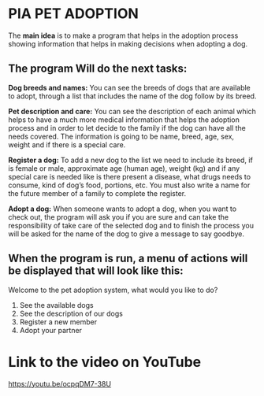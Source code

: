 PIA PET ADOPTION
===================
The **main idea** is to make a program that helps in the adoption process showing information that helps in making decisions when adopting a dog.

The program Will do the next tasks:
-----------------------------------
**Dog breeds and names:** You can see the breeds of dogs that are available to adopt, through a list that includes the name of the dog follow by its breed.

**Pet description and care:** You can see the description of each animal which helps to have a much more medical information that helps the adoption process and in order to let decide to the family if the dog can have all the needs covered. The information is going to be name, breed, age, sex, weight and if there is a special care.

**Register a dog:** To add a new dog to the list we need to include its breed, if is female or male, approximate age (human age), weight (kg) and if any special care is needed like is there present a disease, what drugs needs to consume, kind of dog’s food, portions, etc. You must also write a name for the future member of a family to complete the register.

**Adopt a dog:** When someone wants to adopt a dog, when you want to check out, the program will ask you if you are sure and can take the responsibility of take care of the selected dog and to finish the process you will be asked for the name of the dog to give a message to say goodbye. 

When the program is run, a menu of actions will be displayed that will look like this:
--------------------------------------------------------------------------------------
Welcome to the pet adoption system, what would you like to do?
1. See the available dogs
2. See the description of our dogs
3. Register a new member
4. Adopt your partner

Link to the video on YouTube
============================
https://youtu.be/ocpqDM7-38U
